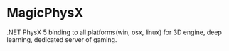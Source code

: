 # MagicPhysX
.NET PhysX 5 binding to all platforms(win, osx, linux) for 3D engine, deep learning, dedicated server of gaming.
